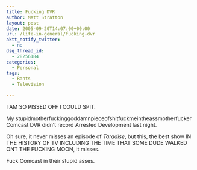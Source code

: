 ```yaml
---
title: Fucking DVR
author: Matt Stratton
layout: post
date: 2005-09-20T14:07:00+00:00
url: /life-in-general/fucking-dvr
aktt_notify_twitter:
  - no
dsq_thread_id:
  - 28256184
categories:
  - Personal
tags:
  - Rants
  - Television

---
```

<span class="postbody">I AM SO PISSED OFF I COULD SPIT.</span>

My stupidmotherfuckinggoddamnpieceofshitfuckmeintheassmotherfucker Comcast DVR didn&#8217;t record Arrested Development last night.

Oh sure, it never misses an episode of <span style="font-style:italic;">Taradise</span>, but this, the best show IN THE HISTORY OF TV INCLUDING THE TIME THAT SOME DUDE WALKED ONT THE FUCKING MOON, it misses.

Fuck Comcast in their stupid asses.